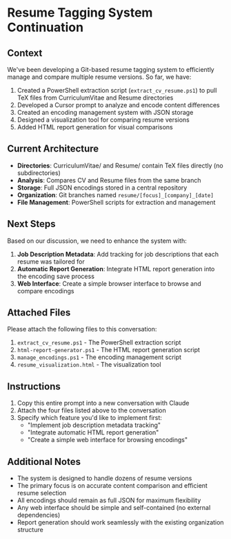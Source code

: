 # Resume Tagging System Continuation

## Context 
We've been developing a Git-based resume tagging system to efficiently manage and compare multiple resume versions. So far, we have:

1. Created a PowerShell extraction script (`extract_cv_resume.ps1`) to pull TeX files from CurriculumVitae and Resume directories
2. Developed a Cursor prompt to analyze and encode content differences
3. Created an encoding management system with JSON storage
4. Designed a visualization tool for comparing resume versions
5. Added HTML report generation for visual comparisons

## Current Architecture
- **Directories**: CurriculumVitae/ and Resume/ contain TeX files directly (no subdirectories)
- **Analysis**: Compares CV and Resume files from the same branch
- **Storage**: Full JSON encodings stored in a central repository
- **Organization**: Git branches named `resume/[focus]_[company]_[date]`
- **File Management**: PowerShell scripts for extraction and management

## Next Steps
Based on our discussion, we need to enhance the system with:

1. **Job Description Metadata**: Add tracking for job descriptions that each resume was tailored for
2. **Automatic Report Generation**: Integrate HTML report generation into the encoding save process
3. **Web Interface**: Create a simple browser interface to browse and compare encodings

## Attached Files
Please attach the following files to this conversation:

1. `extract_cv_resume.ps1` - The PowerShell extraction script
2. `html-report-generator.ps1` - The HTML report generation script 
3. `manage_encodings.ps1` - The encoding management script
4. `resume_visualization.html` - The visualization tool

## Instructions
1. Copy this entire prompt into a new conversation with Claude
2. Attach the four files listed above to the conversation
3. Specify which feature you'd like to implement first:
   - "Implement job description metadata tracking"
   - "Integrate automatic HTML report generation"
   - "Create a simple web interface for browsing encodings"

## Additional Notes
- The system is designed to handle dozens of resume versions
- The primary focus is on accurate content comparison and efficient resume selection
- All encodings should remain as full JSON for maximum flexibility
- Any web interface should be simple and self-contained (no external dependencies)
- Report generation should work seamlessly with the existing organization structure